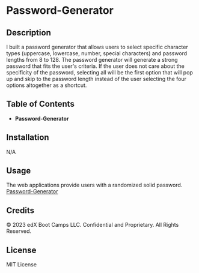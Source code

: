 # Password-Generator

## Description

I built a password generator that allows users to select specific character types (uppercase, lowercase, number, special characters) and password lengths from 8 to 128. The password generator will generate a strong password that fits the user's criteria. If the user does not care about the specificity of the password, selecting all will be the first option that will pop up and skip to the password length instead of the user selecting the four options altogether as a shortcut. 


## Table of Contents 

* **Password-Generator**

## Installation

N/A

## Usage

The web applications provide users with a randomized solid password.
[Password-Generator](https://albyhua.github.io/Password-Generator/)
## Credits

© 2023 edX Boot Camps LLC. Confidential and Proprietary. All Rights Reserved.

## License

MIT License
